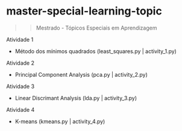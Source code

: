 # master-special-learning-topic
>> Mestrado - Tópicos Especiais em Aprendizagem

Atividade 1
  - Método dos mínimos quadrados (least_squares.py | activity_1.py) 

Atividade 2
  - Principal Component Analysis  (pca.py | activity_2.py) 

Atividade 3
  - Linear Discrimant Analysis  (lda.py | activity_3.py)

Atividade 4
  - K-means  (kmeans.py | activity_4.py)
